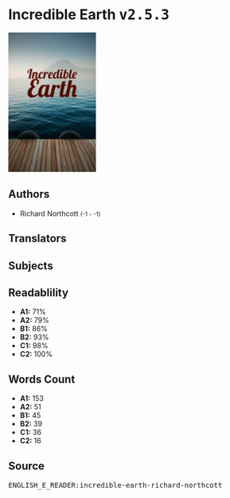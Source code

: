 # Incredible Earth <kbd>v2.5.3</kbd>

![](./cover.medium.jpg "")

## Authors


 - Richard Northcott <small>(-1 - -1)</small>

## Translators



## Subjects



## Readablility


 - **A1:** 71%
 - **A2:** 79%
 - **B1:** 86%
 - **B2:** 93%
 - **C1:** 98%
 - **C2:** 100%

## Words Count


 - **A1:** 153
 - **A2:** 51
 - **B1:** 45
 - **B2:** 39
 - **C1:** 36
 - **C2:** 16

## Source


<kbd>ENGLISH_E_READER:incredible-earth-richard-northcott</kbd>
